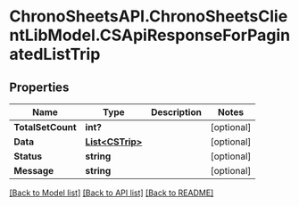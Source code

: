 # ChronoSheetsAPI.ChronoSheetsClientLibModel.CSApiResponseForPaginatedListTrip
## Properties

Name | Type | Description | Notes
------------ | ------------- | ------------- | -------------
**TotalSetCount** | **int?** |  | [optional] 
**Data** | [**List&lt;CSTrip&gt;**](CSTrip.md) |  | [optional] 
**Status** | **string** |  | [optional] 
**Message** | **string** |  | [optional] 

[[Back to Model list]](../README.md#documentation-for-models) [[Back to API list]](../README.md#documentation-for-api-endpoints) [[Back to README]](../README.md)

